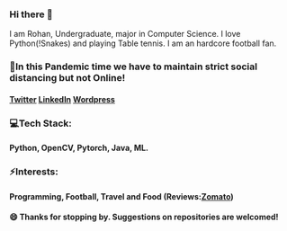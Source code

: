 ### Hi there 👋
I am Rohan, Undergraduate, major in Computer Science. I love Python(!Snakes) and playing Table tennis. I am an hardcore football fan.

### 📲In this Pandemic time we have to maintain strict social distancing but not Online!
#### [Twitter](www.twitter.com/itsrohanvj )    [LinkedIn](www.linkedin.com/in/itsrohanvj)  [Wordpress](www.wordpress.com/itsrohanvj)

### 💻Tech Stack:
#### Python, OpenCV, Pytorch, Java, ML.

### ⚡Interests:
#### Programming, Football, Travel and Food (Reviews:[Zomato](www.zomato.com/soofoodie ))

#### 😄 Thanks for stopping by. Suggestions on repositories are welcomed!
<!--
**itsrohanvj/itsrohanvj** is a ✨ _special_ ✨ repository because its `README.md` (this file) appears on your GitHub profile.

Here are some ideas to get you started:

- 🔭 I’m currently working on ...
- 🌱 I’m currently learning ...
- 👯 I’m looking to collaborate on ...
- 🤔 I’m looking for help with ...
- 💬 Ask me about ...
-📫 Feel free to reach
-#### mailto:rohanvj17@live.com
- 📫 How to reach me: ...
- 😄 Pronouns: ...
- ⚡ Fun fact: ...
-->
